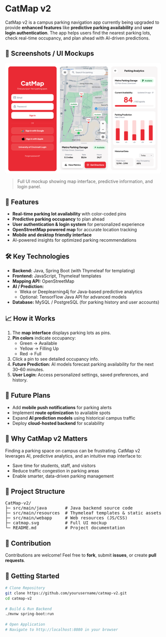 # CatMap v2

CatMap v2 is a campus parking navigation app currently being upgraded to provide **enhanced features** like **predictive parking availability** and **user login authentication**. The app helps users find the nearest parking lots, check real-time occupancy, and plan ahead with AI-driven predictions.

## 📸 Screenshots / UI Mockups

![CatMap UI](./src/catmap.svg)  

> Full UI mockup showing map interface, predictive information, and login panel.

## 🌟 Features

- **Real-time parking lot availability** with color-coded pins  
- **Predictive parking occupancy** to plan ahead  
- **User authentication & login system** for personalized experience  
- **OpenStreetMap powered map** for accurate location tracking  
- **Mobile and desktop friendly interface**  
- AI-powered insights for optimized parking recommendations  

## 🛠 Key Technologies

- **Backend:** Java, Spring Boot (with Thymeleaf for templating)  
- **Frontend:** JavaScript, Thymeleaf templates  
- **Mapping API:** OpenStreetMap  
- **AI / Prediction:**  
  - Weka or Deeplearning4j for Java-based predictive analytics  
  - Optional: TensorFlow Java API for advanced models  
- **Database:** MySQL / PostgreSQL (for parking history and user accounts)  


## 📈 How it Works

1. The **map interface** displays parking lots as pins.  
2. **Pin colors** indicate occupancy:
   - Green → Available  
   - Yellow → Filling Up  
   - Red → Full  
3. Click a pin to see detailed occupancy info.  
4. **Future Prediction:** AI models forecast parking availability for the next 30–60 minutes.  
5. **User Login:** Access personalized settings, saved preferences, and history.  

## 🔮 Future Plans

- Add **mobile push notifications** for parking alerts  
- Implement **route optimization** to available spots  
- Expand **AI prediction models** using historical campus traffic  
- Deploy **cloud-hosted backend** for scalability  

## 📌 Why CatMap v2 Matters

Finding a parking space on campus can be frustrating. CatMap v2 leverages AI, predictive analytics, and an intuitive map interface to:  

- Save time for students, staff, and visitors  
- Reduce traffic congestion in parking areas  
- Enable smarter, data-driven parking management  

## 📂 Project Structure
<pre>
CatMap-v2/
├─ src/main/java       # Java backend source code
├─ src/main/resources  # Thymeleaf templates & static assets
├─ src/main/webapp     # Web resources (JS/CSS)
├─ catmap.svg          # Full UI mockup
└─ README.md           # Project documentation
</pre>

## 🤝 Contribution

Contributions are welcome! Feel free to **fork**, submit **issues**, or create **pull requests**.  

## 🚀 Getting Started

```bash
# Clone Repository
git clone https://github.com/yourusername/catmap-v2.git
cd catmap-v2

# Build & Run Backend
./mvnw spring-boot:run

# Open Application
# Navigate to http://localhost:8080 in your browser
```
